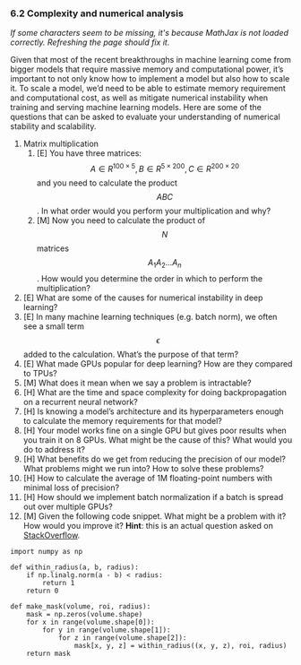 ### 6.2 Complexity and numerical analysis

_If some characters seem to be missing, it's because MathJax is not loaded correctly. Refreshing the page should fix it._

Given that most of the recent breakthroughs in machine learning come from bigger models that require massive memory and computational power, it’s important to not only know how to implement a model but also how to scale it. To scale a model, we’d need to be able to estimate memory requirement and computational cost, as well as mitigate numerical instability when training and serving machine learning models. Here are some of the questions that can be asked to evaluate your understanding of numerical stability and scalability.


1. Matrix multiplication
    1. [E] You have three matrices: $$A \in R^{100 \times 5}, B \in R^{5 \times 200}, C \in R^{200 \times 20}$$ and you need to calculate the product $$ABC$$. In what order would you perform your multiplication and why?
    1. [M] Now you need to calculate the product of $$N$$ matrices $$A_1A_2...A_n$$. How would you determine the order in which to perform the multiplication?
2. [E] What are some of the causes for numerical instability in deep learning?
3. [E] In many machine learning techniques (e.g. batch norm), we often see a small term $$\epsilon$$ added to the calculation. What’s the purpose of that term?
4. [E] What made GPUs popular for deep learning? How are they compared to TPUs?
5. [M] What does it mean when we say a problem is intractable?
6. [H] What are the time and space complexity for doing backpropagation on a recurrent neural network?
7. [H] Is knowing a model’s architecture and its hyperparameters enough to calculate the memory requirements for that model?
8. [H] Your model works fine on a single GPU but gives poor results when you train it on 8 GPUs. What might be the cause of this? What would you do to address it?
9. [H] What benefits do we get from reducing the precision of our model? What problems might we run into? How to solve these problems?
10. [H] How to calculate the average of 1M floating-point numbers with minimal loss of precision?
11. [H] How should we implement batch normalization if a batch is spread out over multiple GPUs?
12. [M] Given the following code snippet. What might be a problem with it? How would you improve it? **Hint**: this is an actual question asked on [StackOverflow](https://stackoverflow.com/questions/39667089/python-vectorizing-nested-for-loops/39667342).

```
import numpy as np

def within_radius(a, b, radius):
    if np.linalg.norm(a - b) < radius:
        return 1
    return 0

def make_mask(volume, roi, radius):
    mask = np.zeros(volume.shape)
    for x in range(volume.shape[0]):
        for y in range(volume.shape[1]):
            for z in range(volume.shape[2]):
                mask[x, y, z] = within_radius((x, y, z), roi, radius)
    return mask
```